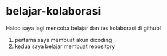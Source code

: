# belajar-kolaborasi

Haloo saya lagi mencoba belajar dan tes kolaborasi di github!
1. pertama saya membuat akun dicoding
2. kedua saya belajar membuat repository
